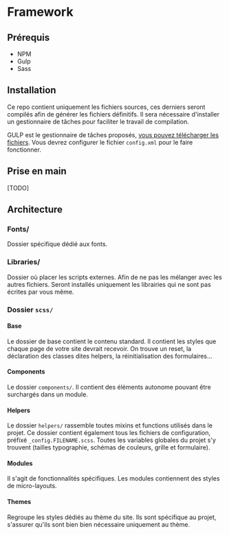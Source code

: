 # Framework

## Prérequis

* NPM
* Gulp
* Sass

## Installation

Ce repo contient uniquement les fichiers sources, ces derniers seront compilés afin de générer les fichiers définitifs. Il sera nécessaire d'installer un gestionnaire de tâches pour faciliter le travail de compilation.

GULP est le gestionnaire de tâches proposés, [vous pouvez télécharger les fichiers](https://github.com/Drupalito/gulp_tasks). Vous devrez configurer le fichier `config.xml` pour le faire fonctionner.

## Prise en main

[TODO]

## Architecture

### Fonts/

Dossier spécifique dédié aux fonts.

### Libraries/

Dossier où placer les scripts externes. Afin de ne pas les mélanger avec les autres fichiers. Seront installés uniquement les librairies qui ne sont pas écrites par vous même.

### Dossier `scss/`

#### Base

Le dossier de base contient le contenu standard. Il contient les styles que chaque page de votre site devrait recevoir. On trouve un reset, la déclaration des classes dites helpers, la réinitialisation des formulaires...

#### Components

Le dossier `components/`. Il contient des éléments autonome pouvant être surchargés dans un module.

#### Helpers

Le dossier `helpers/` rassemble toutes mixins et functions utilisés dans le projet. Ce dossier contient également tous les fichiers de configuration, préfixé `_config.FILENAME.scss`. Toutes les variables globales du projet s'y trouvent (tailles typographie, schémas de couleurs, grille et formulaire).

#### Modules

Il s'agit de fonctionnalités spécifiques. Les modules contiennent des styles de micro-layouts.

#### Themes

Regroupe les styles dédiés au thème du site. Ils sont spécifique au projet, s'assurer qu'ils sont bien bien nécessaire uniquement au thème.
